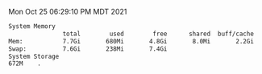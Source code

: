 Mon Oct 25 06:29:10 PM MDT 2021
```bash
System Memory
               total        used        free      shared  buff/cache   available
Mem:           7.7Gi       680Mi       4.8Gi       8.0Mi       2.2Gi       6.6Gi
Swap:          7.6Gi       238Mi       7.4Gi
System Storage
672M	.
```
